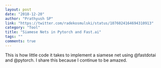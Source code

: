 ```yaml
---
layout: post
date: "2018-12-20"
author: "Prathyush SP"
link: "https://twitter.com/radekosmulski/status/1076024164694310913"
category: "Tool"
title: "Siamese Nets in Pytorch and Fast.ai"
tags: ""
comments: true
---
```

This is how little code it takes to implement a siamese net using @fastdotai and @pytorch.
I share this because I continue to be amazed.
